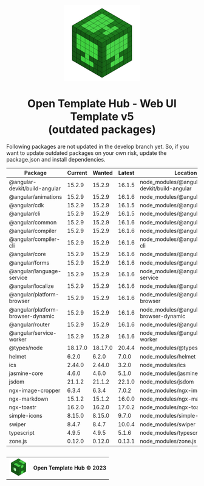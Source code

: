 <p align="center">
  <a href="https://opentemplatehub.com">
    <img src="https://raw.githubusercontent.com/open-template-hub/open-template-hub.github.io/master/assets/logo/ui/web-ui-logo.png" alt="Logo" width=200>
  </a>
</p>


<h1 align="center">
Open Template Hub - Web UI Template v5
  <br/>
(outdated packages)
</h1>

Following packages are not updated in the develop branch yet. So, if you want to update outdated packages on your own risk, update the package.json and install dependencies.

| Package | Current | Wanted | Latest | Location |
| --- | --- | --- | --- | --- |
| @angular-devkit/build-angular | 15.2.9 | 15.2.9 | 16.1.5 | node_modules/@angular-devkit/build-angular |
| @angular/animations | 15.2.9 | 15.2.9 | 16.1.6 | node_modules/@angular/animations |
| @angular/cdk | 15.2.9 | 15.2.9 | 16.1.5 | node_modules/@angular/cdk |
| @angular/cli | 15.2.9 | 15.2.9 | 16.1.5 | node_modules/@angular/cli |
| @angular/common | 15.2.9 | 15.2.9 | 16.1.6 | node_modules/@angular/common |
| @angular/compiler | 15.2.9 | 15.2.9 | 16.1.6 | node_modules/@angular/compiler |
| @angular/compiler-cli | 15.2.9 | 15.2.9 | 16.1.6 | node_modules/@angular/compiler-cli |
| @angular/core | 15.2.9 | 15.2.9 | 16.1.6 | node_modules/@angular/core |
| @angular/forms | 15.2.9 | 15.2.9 | 16.1.6 | node_modules/@angular/forms |
| @angular/language-service | 15.2.9 | 15.2.9 | 16.1.6 | node_modules/@angular/language-service |
| @angular/localize | 15.2.9 | 15.2.9 | 16.1.6 | node_modules/@angular/localize |
| @angular/platform-browser | 15.2.9 | 15.2.9 | 16.1.6 | node_modules/@angular/platform-browser |
| @angular/platform-browser-dynamic | 15.2.9 | 15.2.9 | 16.1.6 | node_modules/@angular/platform-browser-dynamic |
| @angular/router | 15.2.9 | 15.2.9 | 16.1.6 | node_modules/@angular/router |
| @angular/service-worker | 15.2.9 | 15.2.9 | 16.1.6 | node_modules/@angular/service-worker |
| @types/node | 18.17.0 | 18.17.0 | 20.4.4 | node_modules/@types/node |
| helmet | 6.2.0 | 6.2.0 | 7.0.0 | node_modules/helmet |
| ics | 2.44.0 | 2.44.0 | 3.2.0 | node_modules/ics |
| jasmine-core | 4.6.0 | 4.6.0 | 5.1.0 | node_modules/jasmine-core |
| jsdom | 21.1.2 | 21.1.2 | 22.1.0 | node_modules/jsdom |
| ngx-image-cropper | 6.3.4 | 6.3.4 | 7.0.2 | node_modules/ngx-image-cropper |
| ngx-markdown | 15.1.2 | 15.1.2 | 16.0.0 | node_modules/ngx-markdown |
| ngx-toastr | 16.2.0 | 16.2.0 | 17.0.2 | node_modules/ngx-toastr |
| simple-icons | 8.15.0 | 8.15.0 | 9.7.0 | node_modules/simple-icons |
| swiper | 8.4.7 | 8.4.7 | 10.0.4 | node_modules/swiper |
| typescript | 4.9.5 | 4.9.5 | 5.1.6 | node_modules/typescript |
| zone.js | 0.12.0 | 0.12.0 | 0.13.1 | node_modules/zone.js |

<table align="right"><tr><td><a href="https://opentemplatehub.com"><img src="https://raw.githubusercontent.com/open-template-hub/open-template-hub.github.io/master/assets/logo/brand-logo.png" width="50px" alt="oth"/></a></td><td><b>Open Template Hub © 2023</b></td></tr></table>

